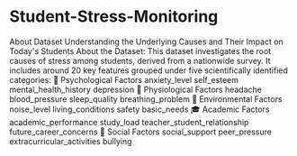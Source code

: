 # Student-Stress-Monitoring
About Dataset
Understanding the Underlying Causes and Their Impact on Today's Students
About the Dataset:
This dataset investigates the root causes of stress among students, derived from a nationwide survey. It includes around 20 key features grouped under five scientifically identified categories:
🧠 Psychological Factors
anxiety_level
self_esteem
mental_health_history
depression
🏥 Physiological Factors
headache
blood_pressure
sleep_quality
breathing_problem
🌆 Environmental Factors
noise_level
living_conditions
safety
basic_needs
🎓 Academic Factors
academic_performance
study_load
teacher_student_relationship
future_career_concerns
🤝 Social Factors
social_support
peer_pressure
extracurricular_activities
bullying
